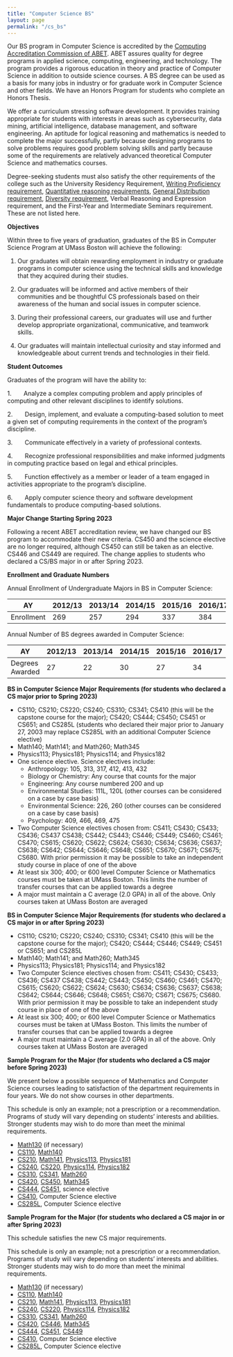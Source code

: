 ```yaml
---
title: "Computer Science BS"
layout: page
permalink: "/cs_bs"
---
```


Our BS program in Computer Science is accredited by the [Computing Accreditation Commission of ABET](https://www.abet.org/). ABET assures quality for degree programs in applied science, computing, engineering, and technology. The program provides a rigorous education in theory and practice of Computer Science in addition to outside science courses. A BS degree can be used as a basis for many jobs in industry or for graduate work in Computer Science and other fields. We have an Honors Program for students who complete an Honors Thesis.

We offer a curriculum stressing software development. It provides training appropriate for students with interests in areas such as cybersecurity, data mining, artificial intelligence, database management, and software engineering. An aptitude for logical reasoning and mathematics is needed to complete the major successfully, partly because designing programs to solve problems requires good problem solving skills and partly because some of the requirements are relatively advanced theoretical Computer Science and mathematics courses.

Degree-seeking students must also satisfy the other requirements of the college such as the University Residency Requirement, [Writing Proficiency requirement](https://www.umb.edu/academics/vpass/undergraduate_studies/writing_proficiency), [Quantitative reasoning requirements](https://www.umb.edu/academics/vpass/undergraduate_studies/general_education_requirements/quantitative_reasoning), [General Distribution requirement](https://www.umb.edu/academics/vpass/undergraduate_studies/general_education_requirements/distribution_requirement), [Diversity requirement](https://www.umb.edu/academics/vpass/undergraduate_studies/general_education_requirements/diversity_requirement), Verbal Reasoning and Expression requirement, and the First-Year and Intermediate Seminars requirement. These are not listed here.

**Objectives**

Within three to five years of graduation, graduates of the BS in Computer Science Program at UMass Boston will achieve the following:

 1.	Our graduates will obtain rewarding employment in industry or graduate programs in computer science using the technical skills and knowledge that they acquired during their studies.
 
 2. Our graduates will be informed and active members of their communities and be thoughtful CS professionals based on their awareness of the human and social issues in computer science.

 3. During their professional careers, our graduates will use and further develop appropriate organizational, communicative, and teamwork skills.

 4. Our graduates will maintain intellectual curiosity and stay informed and knowledgeable about current trends and technologies in their field.

**Student Outcomes**

Graduates of the program will have the ability to:   

1.    Analyze a complex computing problem and apply principles of computing and other relevant disciplines to identify solutions.  

2.    Design, implement, and evaluate a computing-based solution to meet a given set of computing requirements in the context of the program’s discipline. 

3.    Communicate effectively in a variety of professional contexts.  

4.    Recognize professional responsibilities and make informed judgments in computing practice based on legal and ethical principles.  

5.    Function effectively as a member or leader of a team engaged in activities appropriate to the program’s discipline. 

6.    Apply computer science theory and software development fundamentals to produce computing-based solutions. 

**Major Change Starting Spring 2023**

Following a recent ABET accreditation review, we have changed our BS program to accommodate their new criteria. CS450 and the science elective are no longer required, although CS450 can still be taken as an elective. CS446 and CS449 are required. The change applies to students who declared a CS/BS major in or after Spring 2023. 

**Enrollment and Graduate Numbers**

Annual Enrollment of Undergraduate Majors in BS in Computer Science:

| AY                 | 2012/13 | 2013/14| 2014/15  | 2015/16  | 2016/17    | 2017/18    | 2018/19   | 2019/20 | 2020/21 | 2021/22 | 2022/23|
| ------------------------------- | ------- | ------ | ------   | -----    | ---------- | ---------- | --------- | ----    | ----    | ----    | ---    |
| Enrollment               | 269     | 257    | 294      | 337      | 384        | 474        |  527      | 529     | 550     | 573     | 698    |

Annual Number of BS degrees awarded in Computer Science: 

| AY                              | 2012/13 | 2013/14| 2014/15  | 2015/16  | 2016/17    | 2017/18    | 2018/19   | 2019/20 | 2020/21 | 2021/22 | 2022/23|
| ------------------------------- | ------- | ------ | ------   | -----    | ---------- | ---------- | --------- | ----    | ----    | ----    | ---    |
| Degrees Awarded                 | 27      | 22     | 30       | 27       | 34         | 34         |      33   | 51      |  52     | 65      | 59     | 

**BS in Computer Science Major Requirements (for students who declared a CS major prior to Spring 2023)**
- CS110; CS210; CS220; CS240; CS310; CS341; CS410 (this will be the capstone course for the major); CS420; CS444; CS450; CS451 or CS651; and CS285L (students who declared their major prior to January 27, 2003 may replace CS285L with an additional Computer Science elective)
- Math140; Math141; and Math260; Math345
- Physics113; Physics181; Physics114; and Physics182
- One science elective. Science electives include:
  - Anthropology: 105, 313, 317, 412, 413, 432
  - Biology or Chemistry: Any course that counts for the major
  - Engineering: Any course numbered 200 and up
  - Environmental Studies: 111L, 120L (other courses can be considered on a case by case basis)
  - Environmental Science: 226, 260 (other courses can be considered on a case by case basis)
  - Psychology: 409, 466, 469, 475
- Two Computer Science electives chosen from: CS411; CS430; CS433; CS436; CS437 CS438; CS442; CS443; CS446; CS449; CS460; CS461; CS470; CS615; CS620; CS622; CS624; CS630; CS634; CS636; CS637; CS638; CS642; CS644; CS646; CS648; CS651; CS670; CS671; CS675; CS680. With prior permission it may be possible to take an independent study course in place of one of the above
- At least six 300; 400; or 600 level Computer Science or Mathematics courses must be taken at UMass Boston. This limits the number of transfer courses that can be applied towards a degree
- A major must maintain a C average (2.0 GPA) in all of the above. Only courses taken at UMass Boston are averaged

**BS in Computer Science Major Requirements (for students who declared a CS major in or after Spring 2023)**
- CS110; CS210; CS220; CS240; CS310; CS341; CS410 (this will be the capstone course for the major); CS420; CS444; CS446; CS449; CS451 or CS651; and CS285L
- Math140; Math141; and Math260; Math345
- Physics113; Physics181; Physics114; and Physics182
- Two Computer Science electives chosen from: CS411; CS430; CS433; CS436; CS437 CS438; CS442; CS443; CS450; CS460; CS461; CS470; CS615; CS620; CS622; CS624; CS630; CS634; CS636; CS637; CS638; CS642; CS644; CS646; CS648; CS651; CS670; CS671; CS675; CS680. With prior permission it may be possible to take an independent study course in place of one of the above
- At least six 300; 400; or 600 level Computer Science or Mathematics courses must be taken at UMass Boston. This limits the number of transfer courses that can be applied towards a degree
- A major must maintain a C average (2.0 GPA) in all of the above. Only courses taken at UMass Boston are averaged

**Sample Program for the Major (for students who declared a CS major before Spring 2023)**

We present below a possible sequence of Mathematics and Computer Science courses leading to satisfaction of the department requirements in four years. We do not show courses in other departments.

This schedule is only an example; not a prescription or a recommendation. Programs of study will vary depending on students’ interests and abilities. Stronger students may wish to do more than meet the minimal requirements. 

- [Math130](https://www.umb.edu/course_catalog/course_info/ugrd_MATH_all_130) (if necessary)
- [CS110]({{site.baseurl}}/academics/courses/CS110), [Math140](https://www.umb.edu/academics/course_catalog/course_info/ugrd_MATH_all_140)
- [CS210]({{site.baseurl}}/academics/courses/CS210), [Math141](https://www.umb.edu/academics/course_catalog/course_info/ugrd_MATH_all_141), [Physics113](https://www.umb.edu/academics/course_catalog/course_info/ugrd_PHYSIC_all_113), [Physics181](https://www.umb.edu/academics/course_catalog/course_info/ugrd_PHYSIC_all_181)
- [CS240]({{site.baseurl}}/academics/courses/CS240), [CS220]({{site.baseurl}}/academics/courses/CS220), [Physics114](https://www.umb.edu/academics/course_catalog/course_info/ugrd_PHYSIC_all_114), [Physics182](https://www.umb.edu/academics/course_catalog/course_info/ugrd_PHYSIC_all_182)
- [CS310]({{site.baseurl}}/academics/courses/CS310), [CS341]({{site.baseurl}}/academics/courses/CS341), [Math260](https://www.umb.edu/academics/course_catalog/course_info/ugrd_MATH_all_260)
- [CS420]({{site.baseurl}}/academics/courses/CS420), [CS450]({{site.baseurl}}/academics/courses/CS450), [Math345](https://www.umb.edu/academics/course_catalog/course_info/ugrd_MATH_all_345)
- [CS444]({{site.baseurl}}/academics/courses/CS444), [CS451]({{site.baseurl}}/academics/courses/CS451), science elective
- [CS410]({{site.baseurl}}/academics/courses/CS410), Computer Science elective
- [CS285L]({{site.baseurl}}/academics/courses/CS285L), Computer Science elective


**Sample Program for the Major (for students who declared a CS major in or after Spring 2023)**

This schedule satisfies the new CS major requirements. 

This schedule is only an example; not a prescription or a recommendation. Programs of study will vary depending on students’ interests and abilities. Stronger students may wish to do more than meet the minimal requirements.

- [Math130](https://www.umb.edu/course_catalog/course_info/ugrd_MATH_all_130) (if necessary)
- [CS110]({{site.baseurl}}/academics/courses/CS110), [Math140](https://www.umb.edu/academics/course_catalog/course_info/ugrd_MATH_all_140)
- [CS210]({{site.baseurl}}/academics/courses/CS210), [Math141](https://www.umb.edu/academics/course_catalog/course_info/ugrd_MATH_all_141), [Physics113](https://www.umb.edu/academics/course_catalog/course_info/ugrd_PHYSIC_all_113), [Physics181](https://www.umb.edu/academics/course_catalog/course_info/ugrd_PHYSIC_all_181)
- [CS240]({{site.baseurl}}/academics/courses/CS240), [CS220]({{site.baseurl}}/academics/courses/CS220), [Physics114](https://www.umb.edu/academics/course_catalog/course_info/ugrd_PHYSIC_all_114), [Physics182](https://www.umb.edu/academics/course_catalog/course_info/ugrd_PHYSIC_all_182)
- [CS310]({{site.baseurl}}/academics/courses/CS310), [CS341]({{site.baseurl}}/academics/courses/CS341), [Math260](https://www.umb.edu/academics/course_catalog/course_info/ugrd_MATH_all_260)
- [CS420]({{site.baseurl}}/academics/courses/CS420), [CS446]({{site.baseurl}}/academics/courses/CS446), [Math345](https://www.umb.edu/academics/course_catalog/course_info/ugrd_MATH_all_345)
- [CS444]({{site.baseurl}}/academics/courses/CS444), [CS451]({{site.baseurl}}/academics/courses/CS451), [CS449]({{site.baseurl}}/academics/courses/CS449)
- [CS410]({{site.baseurl}}/academics/courses/CS410), Computer Science elective
- [CS285L]({{site.baseurl}}/academics/courses/CS285L), Computer Science elective

